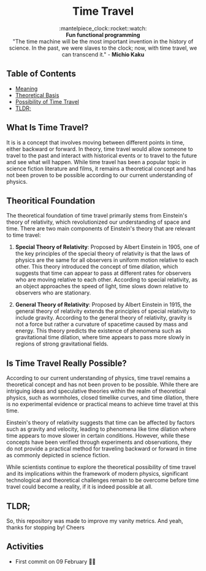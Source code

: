 <h1 align="center">Time Travel</h1>

<div align="center">
  :mantelpiece_clock::rocket::watch:
</div>
<div align="center">
  <strong>Fun functional programming</strong>
</div>
<div align="center">
  "The time machine will be the most important invention in the history of
  science. In the past, we were slaves to the clock; now, with time travel,
  we can transcend it." - <strong>Michio Kaku</strong>
</div>

## Table of Contents

- [Meaning](#what-is-time-travel)
- [Theoretical Basis](#theoritical-foundation)
- [Possibility of Time Travel](#is-time-travel-really-possible)
- [TLDR;](#tldr)

## What Is Time Travel?

It is is a concept that involves moving between different points in time,
either backward or forward. In theory, time travel would allow someone to
travel to the past and interact with historical events or to travel to the
future and see what will happen. While time travel has been a popular topic
in science fiction literature and films, it remains a theoretical concept
and has not been proven to be possible according to our current understanding
of physics.

## Theoritical Foundation

The theoretical foundation of time travel primarily stems from Einstein's
theory of relativity, which revolutionized our understanding of space and time.
There are two main components of Einstein's theory that are relevant to time
travel:

1. **Special Theory of Relativity**: Proposed by Albert Einstein in 1905, one
   of the key principles of the special theory of relativity is that the laws of
   physics are the same for all observers in uniform motion relative to each
   other. This theory introduced the concept of time dilation, which suggests that
   time can appear to pass at different rates for observers who are moving
   relative to each other. According to special relativity, as an object
   approaches the speed of light, time slows down relative to observers who are
   stationary.

2. **General Theory of Relativity**: Proposed by Albert Einstein in 1915,
   the general theory of relativity extends the principles of special relativity
   to include gravity. According to the general theory of relativity, gravity is
   not a force but rather a curvature of spacetime caused by mass and energy.
   This theory predicts the existence of phenomena such as gravitational time
   dilation, where time appears to pass more slowly in regions of strong
   gravitational fields.

## Is Time Travel Really Possible?

According to our current understanding of physics, time travel remains a
theoretical concept and has not been proven to be possible. While there are
intriguing ideas and speculative theories within the realm of theoretical
physics, such as wormholes, closed timelike curves, and time dilation, there
is no experimental evidence or practical means to achieve time travel at this
time.

Einstein's theory of relativity suggests that time can be affected by factors
such as gravity and velocity, leading to phenomena like time dilation where
time appears to move slower in certain conditions. However, while these
concepts have been verified through experiments and observations, they do not
provide a practical method for traveling backward or forward in time as
commonly depicted in science fiction.

While scientists continue to explore the theoretical possibility of time
travel and its implications within the framework of modern physics, significant
technological and theoretical challenges remain to be overcome before time
travel could become a reality, if it is indeed possible at all.

## TLDR;

So, this repository was made to improve my vanity metrics. And yeah, thanks
for stopping by!
Cheers

## Activities

- First commit on 09 February :family_woman_boy:
